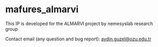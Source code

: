 # mafures_almarvi
This IP is developed for the ALMARVI project by nemesyslab research group


Contact email (any question and bug report): aydin.guzel@ozu.edu.tr



